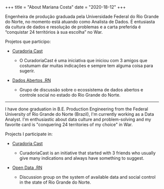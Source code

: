 +++
title = "About Mariana Costa"
date = "2020-18-12"
+++

Engenheira de produção graduada pela Universidade Federal do Rio Grande do Norte, no momento está atuando como Analista de Dados.
É entusiasta da cultura de dados e resolução de problemas e a carta preferida é “conquistar 24 territórios à sua escolha” no War.

Projetos que participo:


- [Curadoria Cast](https://www.curadoriacast.net/)

    - O CuradoriaCast é uma iniciativa que iniciou com 3 amigos que costumam dar muitas indicações e sempre tem alguma coisa para sugerir.
    
    
- [Dados Abertos .RN](https://github.com/dadosabertosrn/DadosAbertosRN)

    - Grupo de discussão sobre o ecossistema de dados abertos e controle social no estado do Rio Grande do Norte.

--------
 I have done graduation in B.E. Production Engineering from the Federal University of Rio Grande do Norte (Brazil), I'm currently working as a Data Analyst.
I'm enthusiastic about data culture and problem-solving and my favorite card is "conquering 24 territories of my choice" in War.

Projects I participate in:


- [Curadoria Cast](https://www.curadoriacast.net/)

    - CuradoriaCast is an initiative that started with 3 friends who usually give many indications and always have something to suggest.
    
    
- [Open Data .RN](https://github.com/dadosabertosrn/DadosAbertosRN)

    - Discussion group on the system of available data and social control in the state of Rio Grande do Norte.
